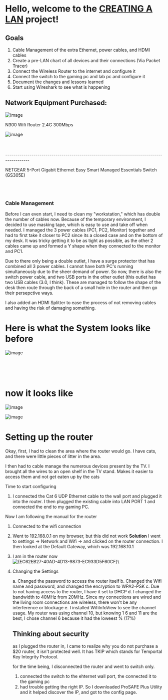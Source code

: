 <h1>Hello, welcome to the <u>CREATING A LAN</u> project!</h1>

<h2> Goals</h2>

1. Cable Management of the extra Ethernet, power cables, and HDMI cables
2. Create a pre-LAN chart of all devices and their connections (Via Packet Tracer)
3. Connect the Wireless Router to the internet and configure it
4. Connect the switch to the gaming pc and lab pc and configure it
5. Document the changes and lessons learned
6. Start using Wireshark to see what is happening


<h2> Network Equipment Purchased:</h2>

![image](https://github.com/user-attachments/assets/320d7727-94d3-4950-bce0-8966e3f68647)

N300 Wifi Router 2.4G 300Mbps




![image](https://github.com/user-attachments/assets/df14cdc4-55c2-4f2a-8b0a-d750711f1e01)


<br>
<br>
------------------------------------------------------------------------------------------
<br>

NETGEAR 5-Port Gigabit Ethernet Easy Smart Managed Essentials Switch (GS305E)


<br>
<br>


<h3> Cable Management</h3>

Before I can even start, I need to clean my "workstation," which has double the number of cables now.
Because of the temporary environment, I decided to use masking tape, which is easy to use and take off when needed.
I managed the 3 power cables (PC1, PC2, Monitor) together and had to first take it closer to PC2 since its a closed case and on the bottom of my desk. It was tricky getting it to be as tight as possible, as the other 2 cables came up and formed a Y shape when they connected to the monitor and PC1.

Due to there only being a double outlet, I have a surge protector that has combined all 3 power cables. I cannot have both PC's running simultaneously due to the sheer demand of power. So now, there is also the switch power cable, and two USB ports in the other outlet (this outlet has two USB cables (3.0, I think). These are managed to follow the shape of the desk then route through the back of a small hole in the router and then go their persepctive ways.

I also added an HDMI Splitter to ease the process of not removing cables and having the risk of damaging something.


<h1>Here is what the System looks like before</h1>

![image](https://github.com/user-attachments/assets/3faeb49d-306f-4158-9fb4-12c1c9460bb2)

<br>
<br>
<br>
<h1> now it looks like</h1>

![image](https://github.com/user-attachments/assets/0d459703-4f6f-4a9e-8d70-0bb5bd24a3e3)

![image](https://github.com/user-attachments/assets/8e0eceaf-7717-48d5-9b7c-c8d67f5ff758)




<h1> Setting up  the router</h1>

Okay, first, I had to clean the area where the router would go. I have cats, and there were little pieces of litter in the area.

I then had to cable manage the numerous devices present by the TV. I brought all the wires to an open shelf in the TV stand. Makes it easier to access them and not get eaten up by the cats

Time to start configuring

1. I connected the Cat 6 UDP Ethernet cable to the wall port and plugged it into the router. I then plugged the existing cable into LAN PORT 1 and connected the end to my gaming PC.

Now I am following the manual for the router
1. Connected to the wifi connection
2. Went to 192.168.0.1 on my browser, but this did not work
   **Solution** I went to settings -> Network and Wifi -> and clicked on the router connection. I then looked at the Default Gateway, which was 192.168.10.1
4. I am in the router now
   <br>
   ![{EC62EB27-40AD-4D13-9873-EC933D5F60CF}](https://github.com/user-attachments/assets/4c8ba3a2-3d6d-4fb8-a6a7-8de35e76b61f)\

5. Changing the Settings


   a. Changed the password to access the router itself
   b. Changed the Wifi name and password, and changed the encryption to WPA2-PSK
   c. Due to not having access to the router, I have it set to DHCP
   d. I changed the bandwidth to 40MHz from 20MHz. Since my connections are wired and the living room connections are wireless, there won't be any interference or blockage
   e. I installed WifiInfoView to see the channel usage. My router was using channel 10, but knowing 1 6 and 11 are the best, I chose channel 6 because it had the loweest % (17%)


   <h2> Thinking about security</h2>

   as I plugged the router in, I came to realize why you do not purchase a $20 router, it isn't protected well. It has TKIP which stands for Temportal Key Integrity Protocol. 


   for the time being, I disconnected the router and went to switch only.
   1. connected the switch to the ehternet wall port, the  connected it to the gaming pc
   2. had trouble getting the right IP. So I downloaded ProSAFE Plus Utility and it helped discover the IP, and got to the config page.

